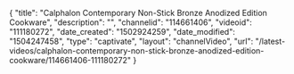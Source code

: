 {
    "title": "Calphalon Contemporary Non-Stick Bronze Anodized Edition Cookware",
    "description": "",
    "channelid": "114661406",
    "videoid": "111180272",
    "date_created": "1502924259",
    "date_modified": "1504247458",
    "type": "captivate",
    "layout": "channelVideo",
    "url": "\/latest-videos\/calphalon-contemporary-non-stick-bronze-anodized-edition-cookware\/114661406-111180272"
}